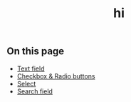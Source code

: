<header><h1>hi</h1></header>

## On this page

* [Text field](#text)
* [Checkbox & Radio buttons](#box)
* [Select](#select)
* [Search field](#search)
